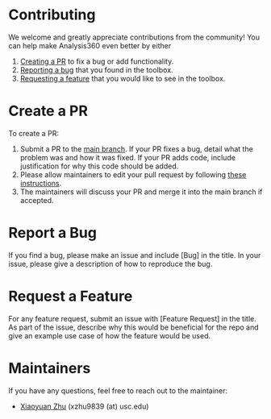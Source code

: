 # Contributing

We welcome and greatly appreciate contributions from the community! You can
help make Analysis360 even better by either

1. [Creating a PR](#create-a-pr) to fix a bug or add functionality.
2. [Reporting a bug](#report-a-bug) that you found in the toolbox.
3. [Requesting a feature](#request-a-feature) that you would like to
   see in the toolbox.

# Create a PR

To create a PR:

1. Submit a PR to the [main branch](https://github.com/willieneis/Analysis360-mirror/tree/main).
   If your PR fixes a bug, detail what the problem was and how it was fixed.
   If your PR adds code, include justification for why this code should be added.
2. Please allow maintainers to edit your pull request by following [these instructions](https://docs.github.com/en/pull-requests/collaborating-with-pull-requests/working-with-forks/allowing-changes-to-a-pull-request-branch-created-from-a-fork).
3. The maintainers will discuss your PR and merge it into the main branch if accepted.

# Report a Bug

If you find a bug, please make an issue and include [Bug] in the title. In 
your issue, please give a description of how to reproduce the bug.

# Request a Feature

For any feature request, submit an issue with [Feature Request] in the title.
As part of the issue, describe why this would be beneficial for the repo and
give an example use case of how the feature would be used.

# Maintainers

If you have any questions, feel free to reach out to the maintainer:

* [Xiaoyuan Zhu](https://github.com/xyzhu123) (xzhu9839 (at) usc.edu)
